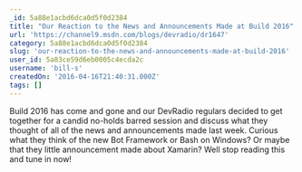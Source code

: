 ```yaml
---
_id: 5a88e1acbd6dca0d5f0d2384
title: "Our Reaction to the News and Announcements Made at Build 2016"
url: 'https://channel9.msdn.com/blogs/devradio/dr1647'
category: 5a88e1acbd6dca0d5f0d2384
slug: 'our-reaction-to-the-news-and-announcements-made-at-build-2016'
user_id: 5a83ce59d6eb0005c4ecda2c
username: 'bill-s'
createdOn: '2016-04-16T21:40:31.000Z'
tags: []
---
```


Build 2016 has come and gone and our DevRadio regulars decided to get together for a candid no-holds barred session and discuss what they thought of all of the news and announcements made last week. Curious what they think of the new Bot Framework or Bash on Windows? Or maybe that they little announcement made about Xamarin? Well stop reading this and tune in now!
